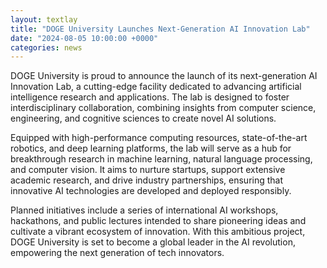 ```yaml
---
layout: textlay
title: "DOGE University Launches Next-Generation AI Innovation Lab"
date: "2024-08-05 10:00:00 +0000"
categories: news
---
```


DOGE University is proud to announce the launch of its next-generation AI Innovation Lab, a cutting-edge facility dedicated to advancing artificial intelligence research and applications. The lab is designed to foster interdisciplinary collaboration, combining insights from computer science, engineering, and cognitive sciences to create novel AI solutions.

Equipped with high-performance computing resources, state-of-the-art robotics, and deep learning platforms, the lab will serve as a hub for breakthrough research in machine learning, natural language processing, and computer vision. It aims to nurture startups, support extensive academic research, and drive industry partnerships, ensuring that innovative AI technologies are developed and deployed responsibly.

Planned initiatives include a series of international AI workshops, hackathons, and public lectures intended to share pioneering ideas and cultivate a vibrant ecosystem of innovation. With this ambitious project, DOGE University is set to become a global leader in the AI revolution, empowering the next generation of tech innovators. 